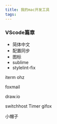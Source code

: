 ```yaml
---
title: 我的mac开发工具
tags:
---
```


### VScode篇章
- 简体中文
- 配置同步
- 图标
- sublime
- stylelint-fix

iterm
ohz

foxmail

draw.io

switchhost
Timer
gifox

小帽子
